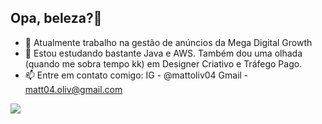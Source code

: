 ## Opa, beleza?👋


- 🔭 Atualmente trabalho na gestão de anúncios da Mega Digital Growth
- 🌱 Estou estudando bastante Java e AWS. Também dou uma olhada (quando me sobra tempo kk) em Designer Criativo e Tráfego Pago.   
- 📫 Entre em contato comigo:
      IG - @mattoliv04
      Gmail - matt04.oliv@gmail.com


<picture>
  <source
    srcset="https://github-readme-stats.vercel.app/api?username=anuraghazra&show_icons=true&theme=dark"
    media="(prefers-color-scheme: dark)"
  />
  <source
    srcset="https://github-readme-stats.vercel.app/api?username=anuraghazra&show_icons=true"
    media="(prefers-color-scheme: light), (prefers-color-scheme: no-preference)"
  />
  <img src="https://github-readme-stats.vercel.app/api?username=anuraghazra&show_icons=true" />
</picture>
